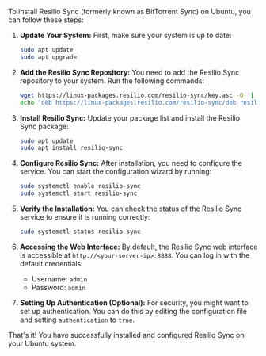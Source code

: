 To install Resilio Sync (formerly known as BitTorrent Sync) on Ubuntu, you can follow these steps:

1. **Update Your System:**
   First, make sure your system is up to date:
   ```sh
   sudo apt update
   sudo apt upgrade
   ```

2. **Add the Resilio Sync Repository:**
   You need to add the Resilio Sync repository to your system. Run the following commands:
   ```sh
   wget https://linux-packages.resilio.com/resilio-sync/key.asc -O- | sudo apt-key add -
   echo "deb https://linux-packages.resilio.com/resilio-sync/deb resilio-sync main" | sudo tee /etc/apt/sources.list.d/resilio-sync.list
   ```

3. **Install Resilio Sync:**
   Update your package list and install the Resilio Sync package:
   ```sh
   sudo apt update
   sudo apt install resilio-sync
   ```

4. **Configure Resilio Sync:**
   After installation, you need to configure the service. You can start the configuration wizard by running:
   ```sh
   sudo systemctl enable resilio-sync
   sudo systemctl start resilio-sync
   ```

5. **Verify the Installation:**
   You can check the status of the Resilio Sync service to ensure it is running correctly:
   ```sh
   sudo systemctl status resilio-sync
   ```

6. **Accessing the Web Interface:**
   By default, the Resilio Sync web interface is accessible at `http://<your-server-ip>:8888`. You can log in with the default credentials:
   - Username: `admin`
   - Password: `admin`

7. **Setting Up Authentication (Optional):**
   For security, you might want to set up authentication. You can do this by editing the configuration file and setting `authentication` to `true`.

That's it! You have successfully installed and configured Resilio Sync on your Ubuntu system.